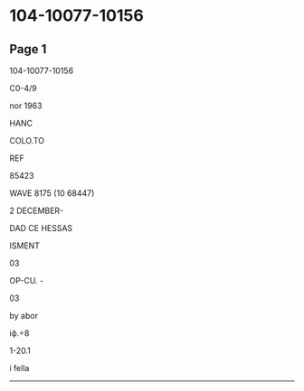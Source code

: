 # 104-10077-10156

## Page 1

104-10077-10156

C0-4/9

nor 1963

HANC

COLO.TO

REF

85423

WAVE 8175 (10 68447)

2 DECEMBER-

DAD CE HESSAS

ISMENT

03

OP-CU. -

03

by abor

iф.÷8

1-20.1

i fella

---


